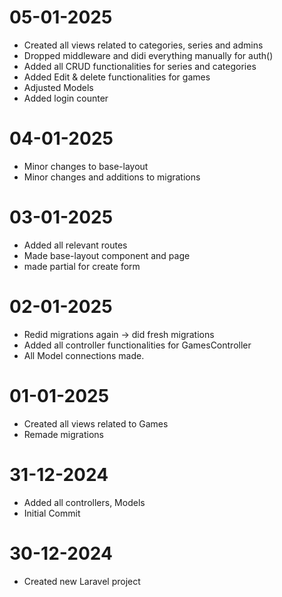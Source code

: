 # 05-01-2025
* Created all views related to categories, series and admins
* Dropped middleware and didi everything manually for auth()
* Added all CRUD functionalities for series and categories
* Added Edit & delete functionalities for games
* Adjusted Models
* Added login counter

# 04-01-2025
* Minor changes to base-layout
* Minor changes and additions to migrations


# 03-01-2025
* Added all relevant routes
* Made base-layout component and page
* made partial for create form


# 02-01-2025
* Redid migrations again -> did fresh migrations
* Added all controller functionalities for GamesController
* All Model connections made.


# 01-01-2025
* Created all views related to Games
* Remade migrations


# 31-12-2024
* Added all controllers, Models
* Initial Commit

# 30-12-2024
* Created new Laravel project
